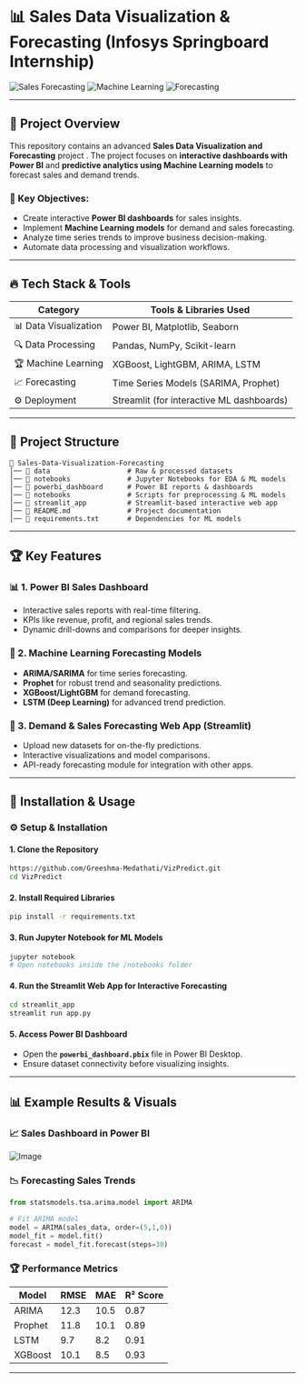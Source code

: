 # 📊 Sales Data Visualization & Forecasting (Infosys Springboard Internship)

![Sales Forecasting](https://img.shields.io/badge/Data%20Visualization-Power%20BI-blue)
![Machine Learning](https://img.shields.io/badge/Machine%20Learning-Scikit--Learn%20%7C%20XGBoost-orange)
![Forecasting](https://img.shields.io/badge/Time%20Series%20Forecasting-ARIMA%20%7C%20LSTM-red)


---

## 📖 Project Overview
This repository contains an advanced **Sales Data Visualization and Forecasting** project . The project focuses on **interactive dashboards with Power BI** and **predictive analytics using Machine Learning models** to forecast sales and demand trends.

### 🚀 Key Objectives:
- Create interactive **Power BI dashboards** for sales insights.
- Implement **Machine Learning models** for demand and sales forecasting.
- Analyze time series trends to improve business decision-making.
- Automate data processing and visualization workflows.

---

## 🔥 Tech Stack & Tools
| Category                 | Tools & Libraries Used              |
|--------------------------|-------------------------------------|
| 📊 Data Visualization    | Power BI, Matplotlib, Seaborn       |
| 🔍 Data Processing       | Pandas, NumPy, Scikit-learn         |
| 🏆 Machine Learning      | XGBoost, LightGBM, ARIMA, LSTM      |
| 📈 Forecasting           | Time Series Models (SARIMA, Prophet)|
| ⚙️ Deployment            | Streamlit (for interactive ML dashboards)|

---

## 📂 Project Structure

```
📁 Sales-Data-Visualization-Forecasting
│── 📂 data                   # Raw & processed datasets
│── 📂 notebooks              # Jupyter Notebooks for EDA & ML models
│── 📂 powerbi_dashboard      # Power BI reports & dashboards
│── 📂 notebooks              # Scripts for preprocessing & ML models
│── 📂 streamlit_app          # Streamlit-based interactive web app
│── 📄 README.md              # Project documentation
│── 📄 requirements.txt       # Dependencies for ML models
```

---

## 🏆 Key Features

### 📊 1. Power BI Sales Dashboard
- Interactive sales reports with real-time filtering.
- KPIs like revenue, profit, and regional sales trends.
- Dynamic drill-downs and comparisons for deeper insights.

### 🤖 2. Machine Learning Forecasting Models
- **ARIMA/SARIMA** for time series forecasting.
- **Prophet** for robust trend and seasonality predictions.
- **XGBoost/LightGBM** for demand forecasting.
- **LSTM (Deep Learning)** for advanced trend prediction.

### 🚀 3. Demand & Sales Forecasting Web App (Streamlit)
- Upload new datasets for on-the-fly predictions.
- Interactive visualizations and model comparisons.
- API-ready forecasting module for integration with other apps.

---

## 📌 Installation & Usage

### ⚙️ Setup & Installation

#### 1. Clone the Repository
```bash
https://github.com/Greeshma-Medathati/VizPredict.git
cd VizPredict
```

#### 2. Install Required Libraries
```bash
pip install -r requirements.txt
```

#### 3. Run Jupyter Notebook for ML Models
```bash
jupyter notebook
# Open notebooks inside the /notebooks folder
```

#### 4. Run the Streamlit Web App for Interactive Forecasting
```bash
cd streamlit_app
streamlit run app.py
```

#### 5. Access Power BI Dashboard
- Open the **`powerbi_dashboard.pbix`** file in Power BI Desktop.
- Ensure dataset connectivity before visualizing insights.

---

## 📊 Example Results & Visuals

### 📈 Sales Dashboard in Power BI
![Image](https://github.com/user-attachments/assets/23f77dfa-52e2-4ee9-ac8e-57d5ce0c7be5)

### 📉 Forecasting Sales Trends
```python
from statsmodels.tsa.arima.model import ARIMA

# Fit ARIMA model
model = ARIMA(sales_data, order=(5,1,0))
model_fit = model.fit()
forecast = model_fit.forecast(steps=30)
```

### 🏆 Performance Metrics
| Model     | RMSE  | MAE   | R² Score |
|-----------|-------|-------|----------|
| ARIMA     | 12.3  | 10.5  | 0.87     |
| Prophet   | 11.8  | 10.1  | 0.89     |
| LSTM      | 9.7   | 8.2   | 0.91     |
| XGBoost   | 10.1  | 8.5   | 0.93     |

---


